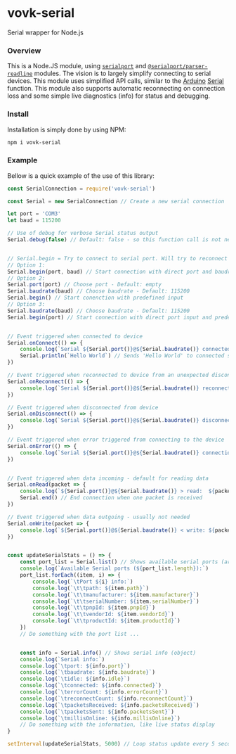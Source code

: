 vovk-serial
===============
Serial wrapper for Node.js

### Overview
This is a Node.JS module, using [`serialport`](https://www.npmjs.com/package/serialport) and [`@serialport/parser-readline`](https://www.npmjs.com/package/@serialport/parser-readline) modules. 
The vision is to largely simplify connecting to serial devices.
This module uses simplified API calls, similar to the [Arduino](https://www.arduino.cc/) [Serial](https://www.arduino.cc/reference/en/language/functions/communication/serial) function.
This module also supports automatic reconnecting on connection loss and some simple live diagnostics (info) for status and debugging.

### Install
Installation is simply done by using NPM:
```sh
npm i vovk-serial
``` 

### Example
Bellow is a quick example of the use of this library:
```js
const SerialConnection = require('vovk-serial')

const Serial = new SerialConnection // Create a new serial connection

let port = 'COM3'
let baud = 115200

// Use of debug for verbose Serial status output
Serial.debug(false) // Default: false - so this function call is not needed if not used


// Serial.begin = Try to connect to serial port. Will try to reconnect forever, even on connection lost or any error, until connected or Serial.end() is called
// Option 1:
Serial.begin(port, baud) // Start connection with direct port and baudrate input
// Option 2:
Serial.port(port) // Choose port - Default: empty
Serial.baudrate(baud) // Choose baudrate - Default: 115200
Serial.begin() // Start conenction with predefined input
// Option 3:
Serial.baudrate(baud) // Choose baudrate - Default: 115200
Serial.begin(port) // Start connection with direct port input and predefined baudrate input


// Event triggered when connected to device
Serial.onConnect(() => {
    console.log(`Serial ${Serial.port()}@${Serial.baudrate()} connected!`)
    Serial.println(`Hello World`) // Sends 'Hello World' to connected serial port when connection is established with carrier return and new line
})

// Event triggered when reconnected to device from an unexpected disconnect
Serial.onReconnect(() => {
    console.log(`Serial ${Serial.port()}@${Serial.baudrate()} reconnected!`)
})

// Event triggered when disconnected from device
Serial.onDisconnect(() => {
    console.log(`Serial ${Serial.port()}@${Serial.baudrate()} disconnected!`)
})

// Event triggered when error triggered from connecting to the device
Serial.onError(() => {
    console.log(`Serial ${Serial.port()}@${Serial.baudrate()} connection ERROR!`)
})


// Event triggered when data incoming - default for reading data
Serial.onRead(packet => {
    console.log(`${Serial.port()}@${Serial.baudrate()} > read:  ${packet}`) // Optional logging of received data from serial 
    Serial.end() // End connection when one packet is received
})

// Event triggered when data outgoing - usually not needed
Serial.onWrite(packet => {
    console.log(`${Serial.port()}@${Serial.baudrate()} < write: ${packet}`) // Display data sent to serial port for debugging
})


const updateSerialStats = () => {
    const port_list = Serial.list() // Shows available serial ports (array of objects)
    console.log(`Available Serial ports (${port_list.length}):`)
    port_list.forEach((item, i) => {
        console.log(`\tPort ${i} info:`)
        console.log(`\t\tpath: ${item.path}`)
        console.log(`\t\tmanufacturer: ${item.manufacturer}`)
        console.log(`\t\tserialNumber: ${item.serialNumber}`)
        console.log(`\t\tpnpId: ${item.pnpId}`)
        console.log(`\t\tvendorId: ${item.vendorId}`)
        console.log(`\t\tproductId: ${item.productId}`)
    })
    // Do something with the port list ...


    const info = Serial.info() // Shows serial info (object)
    console.log(`Serial info:`)
    console.log(`\tport: ${info.port}`)
    console.log(`\tbaudrate: ${info.baudrate}`)
    console.log(`\tidle: ${info.idle}`)
    console.log(`\tconnected: ${info.connected}`)
    console.log(`\terrorCount: ${info.errorCount}`)
    console.log(`\treconnectCount: ${info.reconnectCount}`)
    console.log(`\tpacketsReceived: ${info.packetsReceived}`)
    console.log(`\tpacketsSent: ${info.packetsSent}`)
    console.log(`\tmillisOnline: ${info.millisOnline}`)
    // Do something with the information, like live status display
}

setInterval(updateSerialStats, 5000) // Loop status update every 5 seconds (example)
```
